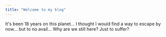 ```yaml
---
title: "Welcome to my blog"
---
```


It's been 18 years on this planet... I thought I would find a way to escape by now... but to no avail...
Why are we still here? Just to suffer?
